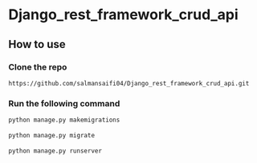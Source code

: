 # Django_rest_framework_crud_api

## How to use 

### Clone the repo<br>
`https://github.com/salmansaifi04/Django_rest_framework_crud_api.git`

### Run the following command
`python manage.py makemigrations`<br><br>
`python manage.py migrate`<br><br>
`python manage.py runserver`<br><br>
